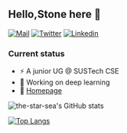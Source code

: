## Hello,Stone here 👋 
[![Mail](https://img.shields.io/badge/-gmail-critical?style=flat-square&logo=Gmail&logoColor=white&link=mailto:zt980713@gmail.com)](mailto:zt980713@gmail.com)
  [![Twitter](https://img.shields.io/badge/-Twitter-0A66C2?style=flat-square&logo=Twitter&logoColor=white)](https://twitter.com/hahastone2/)
  [![Linkedin](https://img.shields.io/badge/-LinkedIn-0A66C2?style=flat-square&logo=Linkedin&logoColor=white)](https://www.linkedin.com/in/tong-zhang-0a5b33216/)

### Current status

- ⚡ A junior UG @ SUSTech CSE
- 🌱 Working on deep learning
- 💬  [Homepage](https://the-star-sea.github.io/)


![the-star-sea's GitHub stats](https://github-readme-stats.vercel.app/api?username=the-star-sea&hide_title=true&hide_border=true&show_icons=trueline_height=21&theme=algolia)

[![Top Langs](https://github-readme-stats.vercel.app/api/top-langs/?username=the-star-sea&hide_title=true&hide_border=true&layout=compact&langs_count=6&theme=algolia)](https://github.com/anuraghazra/github-readme-stats) 
